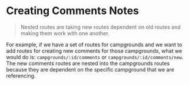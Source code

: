 # Creating Comments Notes

> Nested routes are taking new routes dependent on old routes and making them work with one another.

For example, if we have a set of routes for campgrounds and we want to add routes for creating new comments for those campgrounds, what we would do is: `campgrounds/:id/comments` or `campgrounds/:id/comments/new`. The new comments routes are nested into the campgrounds routes because they are dependent on the specific campground that we are referencing. 